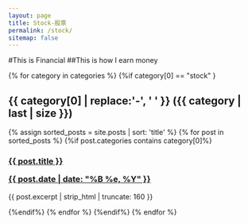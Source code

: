 ```yaml
---
layout: page
title: Stock-股票
permalink: /stock/
sitemap: false
---
```


#This is Financial
##This is how I earn money

<div id="index">
    {% for category in categories %}
        {%if category[0] == "stock" }
            <a name="{{ category[0] }}"></a>
            <h2>{{ category[0] | replace:'-', ' ' }} ({{ category | last | size }})</h2>
            {% assign sorted_posts = site.posts | sort: 'title' %}
            {% for post in sorted_posts %}
                {%if post.categories contains category[0]%}
                    <h3><a href="{{ site.url }}{{ site.baseurl }}{{ post.url }}" title="{{ post.title }}">{{ post.title }} <p class="date">{{ post.date |  date: "%B %e, %Y" }}</p></a></h3>
                    <p>{{ post.excerpt | strip_html | truncate: 160 }}</p>
                {%endif%}
            {% endfor %}
        {%endif%}
    {% endfor %}
</div>